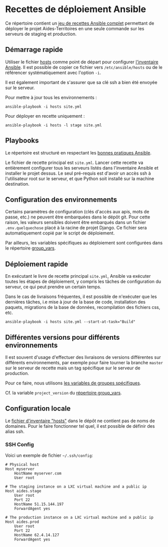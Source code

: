 # Recettes de déploiement Ansible

Ce répertoire contient un [jeu de recettes Ansible
complet](https://www.ansible.com/) permettant de déployer le projet
Aides-Territoires en une seule commande sur les serveurs de staging et
production.


## Démarrage rapide

Utiliser le fichier [hosts](./hosts) comme point de départ pour configurer
[l'inventaire Ansible](http://docs.ansible.com/ansible/intro_inventory.html).
Il est possible de copier ce fichier vers `/etc/ansible/hosts` ou de le
référencer systématiquement avec l'option `-i`.

Il est également important de s'assurer que sa clé ssh a bien été envoyée sur
le serveur.

Pour mettre à jour tous les environnements :

    ansible-playbook -i hosts site.yml

Pour déployer en recette uniquement :

    ansible-playbook -i hosts -l stage site.yml


## Playbooks

Le répertoire est structuré en respectant les [bonnes pratiques
Ansible](http://docs.ansible.com/ansible/playbooks_best_practices.html).

Le fichier de recette principal est `site.yml`. Lancer cette recette va
entièrement configurer tous les serveurs listés dans l'inventaire Ansible et
installer le projet dessus. Le seul pré-requis est d'avoir un accès ssh à
l'utilisateur root sur le serveur, et que Python soit installé sur la machine
destination.


## Configuration des environnements

Certains paramètres de configuration (clés d'accès aux apis, mots de passe,
etc.) ne peuvent être embarquées dans le dépôt git. Pour cette raison, les
valeurs sensibles doivent être embarqués dans un fichier `.env.quelquechose`
placé à la racine de projet Django. Ce fichier sera automatiquement copié par
le script de déploiement.

Par ailleurs, les variables spécifiques au déploiement sont configurées dans le
répertoire [group_vars](./group_vars/).


## Déploiement rapide

En exécutant le livre de recette principal `site.yml`, Ansible va exécuter
toutes les étapes de déploiement, y compris les tâches de configuration du
serveur, ce qui peut prendre un certain temps.

Dans le cas de livraisons fréquentes, il est possible de n'exécuter que les
dernières tâches, i.e mise à jour de la base de code, installation des paquets,
migrations de la base de données, recompilation des fichiers css, etc.

    ansible-playbook -i hosts site.yml --start-at-task="Build"


## Différentes versions pour différents environnements

Il est souvent d'usage d'effectuer des livraisons de versions différentes sur
différents environnements, par exemple pour faire tourner la branche `master`
sur le serveur de recette mais un tag spécifique sur le serveur de production.

Pour ce faire, nous utilisons [les variables de groupes
spécifiques](https://docs.ansible.com/ansible/latest/user_guide/playbooks_variables.html).

Cf. la variable `project_version` du [répertoire group_vars](./group_vars/).


## Configuration locale

Le [fichier d'inventaire "hosts"](./hosts) dans le dépôt ne contient pas de
noms de domaines. Pour le faire fonctionner tel quel, il est possible de
définir des alias ssh.

### SSH Config

Voici un exemple de fichier `~/.ssh/config`:

    # Physical host
    Host myserver
        HostName myserver.com
        User root

    # The staging instance on a LXC virtual machine and a public ip
    Host aides.stage
        User root
        Port 22
        HostName 51.15.144.197
        ForwardAgent yes

    # The production instance on a LXC virtual machine and a public ip
    Host aides.prod
        User root
        Port 22
        HostName 62.4.14.127
        ForwardAgent yes
